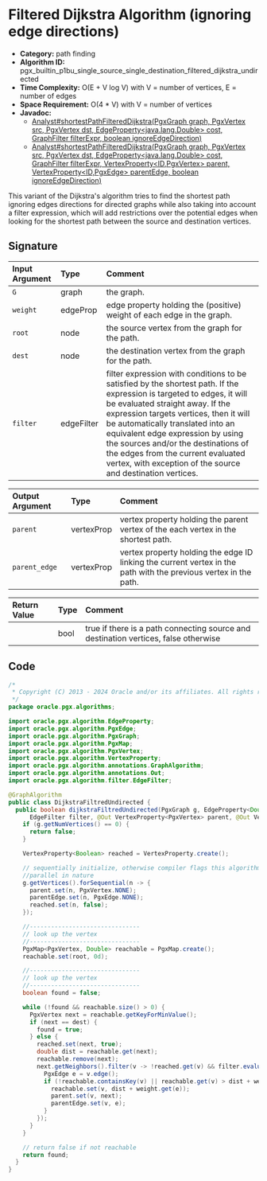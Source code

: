 # Filtered Dijkstra Algorithm (ignoring edge directions)

- **Category:** path finding
- **Algorithm ID:** pgx_builtin_p1bu_single_source_single_destination_filtered_dijkstra_undirected
- **Time Complexity:** O(E + V log V) with V = number of vertices, E = number of edges
- **Space Requirement:** O(4 * V) with V = number of vertices
- **Javadoc:**
  - [Analyst#shortestPathFilteredDijkstra(PgxGraph graph, PgxVertex<ID> src, PgxVertex<ID> dst, EdgeProperty<java.lang.Double> cost, GraphFilter filterExpr, boolean ignoreEdgeDirection)](https://docs.oracle.com/en/database/oracle/property-graph/24.3/spgjv/oracle/pgx/api/Analyst.html#shortestPathFilteredDijkstra_oracle_pgx_api_PgxGraph_oracle_pgx_api_PgxVertex_oracle_pgx_api_PgxVertex_oracle_pgx_api_EdgeProperty_oracle_pgx_api_filter_GraphFilter_boolean_)
  - [Analyst#shortestPathFilteredDijkstra(PgxGraph graph, PgxVertex<ID> src, PgxVertex<ID> dst, EdgeProperty<java.lang.Double> cost, GraphFilter filterExpr, VertexProperty<ID,​PgxVertex<ID>> parent, VertexProperty<ID,​PgxEdge> parentEdge, boolean ignoreEdgeDirection)](https://docs.oracle.com/en/database/oracle/property-graph/24.3/spgjv/oracle/pgx/api/Analyst.html#shortestPathFilteredDijkstra_oracle_pgx_api_PgxGraph_oracle_pgx_api_PgxVertex_oracle_pgx_api_PgxVertex_oracle_pgx_api_EdgeProperty_oracle_pgx_api_filter_GraphFilter_oracle_pgx_api_VertexProperty_oracle_pgx_api_VertexProperty_boolean_)

This variant of the Dijkstra's algorithm tries to find the shortest path ignoring edges directions for directed graphs while also taking into account a filter expression, which will add restrictions over the potential edges when looking for the shortest path between the source and destination vertices.

## Signature

| Input Argument | Type | Comment |
| :--- | :--- | :--- |
| `G` | graph | the graph. |
| `weight` | edgeProp<double> | edge property holding the (positive) weight of each edge in the graph. |
| `root` | node | the source vertex from the graph for the path. |
| `dest` | node | the destination vertex from the graph for the path. |
| `filter` | edgeFilter | filter expression with conditions to be satisfied by the shortest path. If the expression is targeted to edges, it will be evaluated straight away. If the expression targets vertices, then it will be automatically translated into an equivalent edge expression by using the sources and/or the destinations of the edges from the current evaluated vertex, with exception of the source and destination vertices. |

| Output Argument | Type | Comment |
| :--- | :--- | :--- |
| `parent` | vertexProp<node> | vertex property holding the parent vertex of the each vertex in the shortest path. |
| `parent_edge` | vertexProp<edge> | vertex property holding the edge ID linking the current vertex in the path with the previous vertex in the path. |

| Return Value | Type | Comment |
| :--- | :--- | :--- |
| | bool | true if there is a path connecting source and destination vertices, false otherwise |

## Code

```java
/*
 * Copyright (C) 2013 - 2024 Oracle and/or its affiliates. All rights reserved.
 */
package oracle.pgx.algorithms;

import oracle.pgx.algorithm.EdgeProperty;
import oracle.pgx.algorithm.PgxEdge;
import oracle.pgx.algorithm.PgxGraph;
import oracle.pgx.algorithm.PgxMap;
import oracle.pgx.algorithm.PgxVertex;
import oracle.pgx.algorithm.VertexProperty;
import oracle.pgx.algorithm.annotations.GraphAlgorithm;
import oracle.pgx.algorithm.annotations.Out;
import oracle.pgx.algorithm.filter.EdgeFilter;

@GraphAlgorithm
public class DijkstraFiltredUndirected {
  public boolean dijkstraFiltredUndirected(PgxGraph g, EdgeProperty<Double> weight, PgxVertex root, PgxVertex dest,
      EdgeFilter filter, @Out VertexProperty<PgxVertex> parent, @Out VertexProperty<PgxEdge> parentEdge) {
    if (g.getNumVertices() == 0) {
      return false;
    }

    VertexProperty<Boolean> reached = VertexProperty.create();

    // sequentially initialize, otherwise compiler flags this algorithm as
    //parallel in nature
    g.getVertices().forSequential(n -> {
      parent.set(n, PgxVertex.NONE);
      parentEdge.set(n, PgxEdge.NONE);
      reached.set(n, false);
    });

    //-------------------------------
    // look up the vertex
    //-------------------------------
    PgxMap<PgxVertex, Double> reachable = PgxMap.create();
    reachable.set(root, 0d);

    //-------------------------------
    // look up the vertex
    //-------------------------------
    boolean found = false;

    while (!found && reachable.size() > 0) {
      PgxVertex next = reachable.getKeyForMinValue();
      if (next == dest) {
        found = true;
      } else {
        reached.set(next, true);
        double dist = reachable.get(next);
        reachable.remove(next);
        next.getNeighbors().filter(v -> !reached.get(v) && filter.evaluate(v.edge())).forSequential(v -> {
          PgxEdge e = v.edge();
          if (!reachable.containsKey(v) || reachable.get(v) > dist + weight.get(e)) {
            reachable.set(v, dist + weight.get(e));
            parent.set(v, next);
            parentEdge.set(v, e);
          }
        });
      }
    }

    // return false if not reachable
    return found;
  }
}
```
